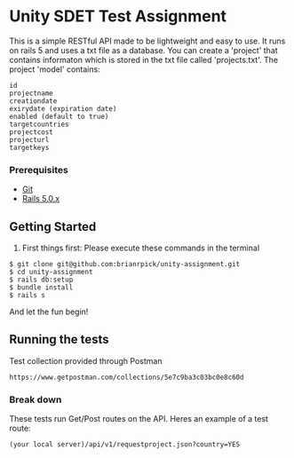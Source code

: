 # Unity SDET Test Assignment

This is a simple RESTful API made to be lightweight and easy to use. It runs on rails 5 and uses a txt file as a database. You can create a 'project' that contains informaton which is stored in the txt file called 'projects.txt'. The project 'model' contains:
```
id
projectname
creationdate
exirydate (expiration date)
enabled (default to true)
targetcountries
projectcost
projecturl
targetkeys
```

### Prerequisites

* [Git](https://git-scm.com/)
* [Rails 5.0.x](http://rubyonrails.org/)

## Getting Started

1. First things first:
Please execute these commands in the terminal
```
$ git clone git@github.com:brianrpick/unity-assignment.git
$ cd unity-assignment
$ rails db:setup
$ bundle install
$ rails s
```
And let the fun begin!

## Running the tests

Test collection provided through Postman

```
https://www.getpostman.com/collections/5e7c9ba3c03bc0e8c60d
```

### Break down

These tests run Get/Post routes on the API. Heres an example of a test route:
```
(your local server)/api/v1/requestproject.json?country=YES
```